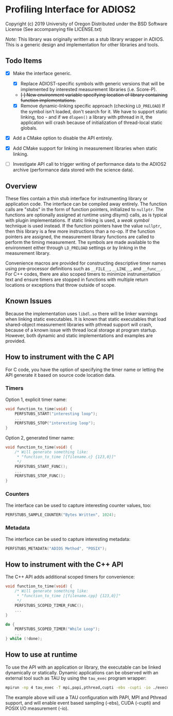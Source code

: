 # Profiling Interface for ADIOS2

Copyright (c) 2019 University of Oregon
Distributed under the BSD Software License
(See accompanying file LICENSE.txt)

_Note:_ This library was originally written as a stub library wrapper in ADIOS.  This is a generic design and implementation for other libraries and tools.

## Todo Items
- [x] Make the interface generic.
    - [x] Replace ADIOST-specific symbols with generic versions that will be implemented by interested measurement libraries (i.e. Score-P). 
    - ~~[ ] New environment variable specifying location of library containing function implementations.~~
    - [x] Remove dynamic-linking specific approach (checking ```LD_PRELOAD```)  If the symbol isn't loaded, don't search for it.  We have to support static linking, too - and if we ```dlopen()``` a library with pthread in it, the application will crash because of initialization of thread-local static globals.

- [x] Add a CMake option to disable the API entirely.

- [x] Add CMake support for linking in measurement libraries when static linking.

- [ ] Investigate API call to trigger writing of performance data to the ADIOS2 archive (performance data stored with the science data).

## Overview

These files contain a thin stub interface for instrumenting library or application code.  The interface can be compiled away entirely.  The function calls are "stubs" in the form of function pointers, initialized to ```nullptr```. The functions are optionally assigned at runtime using dlsym() calls, as is typical with plugin implementations.  If static linking is used, a *weak symbol* technique is used instead.  If the function pointers have the value ```nullptr```, then this library is a few more instructions than a no-op.  If the function pointers are assigned, the measurement library functions are called to perform the timing measurement.  The symbols are made available to the environment either through ```LD_PRELOAD``` settings or by linking in the measurement library.

Convenience macros are provided for constructing descriptive timer names using pre-processor definitions such as ```__FILE__```, ```__LINE__```, and ```__func__```.  For C++ codes, there are also scoped timers to minimize instrumentation text and ensure timers are stopped in functions with multiple return locations or exceptions that throw outside of scope.

## Known Issues

Because the implementation uses ```libdl.so``` there will be linker warnings when linking static executables.  It is known that static executables that load shared-object measurement libraries with pthread support will crash, because of a known issue with thread local storage at program startup.  However, both dynamic and static implementations and examples are provided.

## How to instrument with the C API

For C code, you have the option of specifying the timer name or letting the API generate it based on source code location data.

### Timers

Option 1, explicit timer name:

```C
void function_to_time(void) {
    PERFSTUBS_START("interesting loop");
    ...
    PERFSTUBS_STOP("interesting loop");
}
```

Option 2, generated timer name:

```C
void function_to_time(void) {
    /* Will generate something like:
     * "function_to_time [{filename.c} {123,0}]"
     */
    PERFSTUBS_START_FUNC();
    ...
    PERFSTUBS_STOP_FUNC();
}
```

### Counters

The interface can be used to capture interesting counter values, too:

```C
PERFSTUBS_SAMPLE_COUNTER("Bytes Written", 1024);
```

### Metadata

The interface can be used to capture interesting metadata:

```C
PERFSTUBS_METADATA("ADIOS Method", "POSIX");
```

## How to instrument with the C++ API

The C++ API adds additional scoped timers for convenience:

```C++
void function_to_time(void) {
    /* Will generate something like:
     * "function_to_time [{filename.cpp} {123,0}]"
     */
    PERFSTUBS_SCOPED_TIMER_FUNC();
    ...
}
```

```C++
do {
    PERFSTUBS_SCOPED_TIMER("While Loop");
    ...
} while (!done);
```

## How to use at runtime

To use the API with an application or library, the executable can be linked dynamically or statically.  Dynamic applications can be observed with an external tool such as TAU by using the ```tau_exec``` program wrapper:

```bash
mpirun -np 4 tau_exec -T mpi,papi,pthread,cupti -ebs -cupti -io ./executable
```

The example above will use a TAU configuration with PAPI, MPI and Pthread support, and will enable event based sampling (-ebs), CUDA (-cupti) and POSIX I/O measurement (-io).
